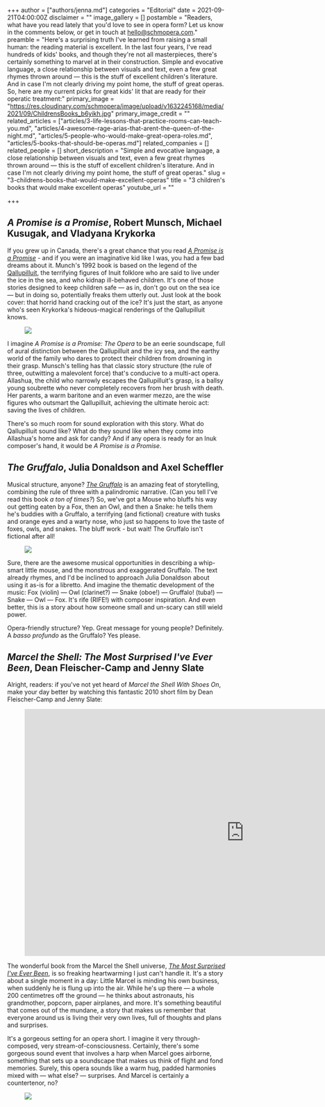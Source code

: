 +++
author = ["authors/jenna.md"]
categories = "Editorial"
date = 2021-09-21T04:00:00Z
disclaimer = ""
image_gallery = []
postamble = "Readers, what have you read lately that you'd love to see in opera form? Let us know in the comments below, or get in touch at [hello@schmopera.com](mailto:hello@schmopera.com)."
preamble = "Here's a surprising truth I've learned from raising a small human: the reading material is excellent. In the last four years, I've read hundreds of kids' books, and though they're not all masterpieces, there's certainly something to marvel at in their construction. Simple and evocative language, a close relationship between visuals and text, even a few great rhymes thrown around — this is the stuff of excellent children's literature. And in case I'm not clearly driving my point home, the stuff of great operas. So, here are my current picks for great kids' lit that are ready for their operatic treatment:"
primary_image = "https://res.cloudinary.com/schmopera/image/upload/v1632245168/media/2021/09/ChildrensBooks_b6yikh.jpg"
primary_image_credit = ""
related_articles = ["articles/3-life-lessons-that-practice-rooms-can-teach-you.md", "articles/4-awesome-rage-arias-that-arent-the-queen-of-the-night.md", "articles/5-people-who-would-make-great-opera-roles.md", "articles/5-books-that-should-be-operas.md"]
related_companies = []
related_people = []
short_description = "Simple and evocative language, a close relationship between visuals and text, even a few great rhymes thrown around — this is the stuff of excellent children's literature. And in case I'm not clearly driving my point home, the stuff of great operas."
slug = "3-childrens-books-that-would-make-excellent-operas"
title = "3 children's books that would make excellent operas"
youtube_url = ""

+++
## _A Promise is a Promise_, Robert Munsch, Michael Kusugak, and Vladyana Krykorka

If you grew up in Canada, there's a great chance that you read [_A Promise is a Promise_](https://robertmunsch.com/book/a-promise-is-a-promise-2) - and if you were an imaginative kid like I was, you had a few bad dreams about it. Munch's 1992  book is based on the legend of the [Qallupilluit](https://en.wikipedia.org/wiki/Qallupilluit), the terrifying figures of Inuit folklore who are said to live under the ice in the sea, and who kidnap ill-behaved children. It's one of those stories designed to keep children safe — as in, don't go out on the sea ice — but in doing so, potentially freaks them utterly out. Just look at the book cover: that horrid hand cracking out of the ice? It's just the start, as anyone who's seen Krykorka's hideous-magical renderings of the Qallupilluit knows.

<figure data-type="image">

![](https://res.cloudinary.com/schmopera/image/upload/v1632244677/media/2021/09/Munsch_thbdbb.jpg)

</figure>

I imagine _A Promise is a Promise: The Opera_ to be an eerie soundscape, full of aural distinction between the Qallupilluit and the icy sea, and the earthy world of the family who dares to protect their children from drowning in their grasp. Munsch's telling has that classic story structure (the rule of three, outwitting a malevolent force) that's conducive to a multi-act opera. Allashua, the child who narrowly escapes the Qallupilluit's grasp, is a ballsy young soubrette who never completely recovers from her brush with death. Her parents, a warm baritone and an even warmer mezzo, are the wise figures who outsmart the Qallupilluit, achieving the ultimate heroic act: saving the lives of children.

There's so much room for sound exploration with this story. What do Qallupilluit sound like? What do they sound like when they come into Allashua's home and ask for candy? And if any opera is ready for an Inuk composer's hand, it would be _A Promise is a Promise_.

## _The Gruffalo_, Julia Donaldson and Axel Scheffler

Musical structure, anyone? [_The Gruffalo_](https://axelscheffler.com/books-with-julia-donaldson/the-gruffalo) is an amazing feat of storytelling, combining the rule of three with a palindromic narrative. (Can you tell I've read this book _a ton of times?_) So, we've got a Mouse who bluffs his way out getting eaten by a Fox, then an Owl, and then a Snake: he tells them he's buddies with a Gruffalo, a terrifying (and fictional) creature with tusks and orange eyes and a warty nose, who just so happens to love the taste of foxes, owls, and snakes. The bluff work - but wait! The Gruffalo isn't fictional after all!

<figure data-type="image">

![](https://res.cloudinary.com/schmopera/image/upload/v1632244064/media/2021/09/Gruffalo_fvulzt.jpg)

</figure>

Sure, there are the awesome musical opportunities in describing a whip-smart little mouse, and the monstrous and exaggerated Gruffalo. The text already rhymes, and I'd be inclined to approach Julia Donaldson about using it as-is for a libretto. And imagine the thematic development of the music: Fox (violin) — Owl (clarinet?) — Snake (oboe!) — Gruffalo! (tuba!) — Snake — Owl — Fox. It's rife (RIFE!) with composer inspiration. And even better, this is a story about how someone small and un-scary can still wield power.

Opera-friendly structure? Yep. Great message for young people? Definitely. A _basso profundo_ as the Gruffalo? Yes please.

## _Marcel the Shell: The Most Surprised I've Ever Been_, Dean Fleischer-Camp and Jenny Slate

Alright, readers: if you've not yet heard of _Marcel the Shell With Shoes On_, make your day better by watching this fantastic 2010 short film by Dean Fleischer-Camp and Jenny Slate:

<figure data-type="video">

<iframe width="1010" height="568" src="https://www.youtube.com/embed/VF9-sEbqDvU" title="YouTube video player" frameborder="0" allow="accelerometer; autoplay; clipboard-write; encrypted-media; gyroscope; picture-in-picture" allowfullscreen></iframe>

</figure>

The wonderful book from the Marcel the Shell universe, [_The Most Surprised I've Ever Been_](https://www.penguinrandomhouse.ca/books/311550/marcel-the-shell-the-most-surprised-ive-ever-been-by-jenny-slate-and-dean-fleischer-camp/9780698198999), is so freaking heartwarming I just can't handle it. It's a story about a single moment in a day: Little Marcel is minding his own business, when suddenly he is flung up into the air. While he's up there — a whole 200 centimetres off the ground — he thinks about astronauts, his grandmother, popcorn, paper airplanes, and more. It's something beautiful that comes out of the mundane, a story that makes us remember that everyone around us is living their very own lives, full of thoughts and plans and surprises.

It's a gorgeous setting for an opera short. I imagine it very through-composed, very stream-of-consciousness. Certainly, there's some gorgeous sound event that involves a harp when Marcel goes airborne, something that sets up a soundscape that makes us think of flight and fond memories. Surely, this opera sounds like a warm hug, padded harmonies mixed with — what else? — surprises. And Marcel is certainly a countertenor, no?

<figure data-type="image">

![](https://res.cloudinary.com/schmopera/image/upload/v1632244812/media/2021/09/Marcel_mo2hmi.jpg)

</figure>